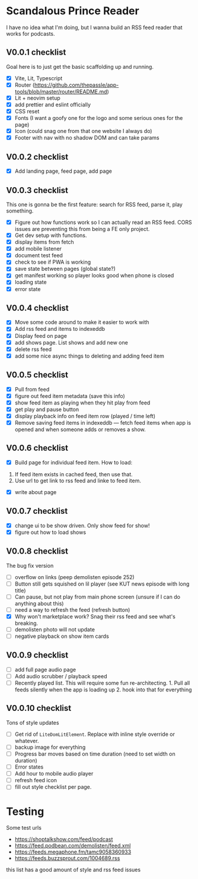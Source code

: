 # Scandalous Prince Reader

I have no idea what I'm doing, but I wanna build an RSS feed reader that works
for podcasts.

## V0.0.1 checklist

Goal here is to just get the basic scaffolding up and running.

- [x] Vite, Lit, Typescript
- [x] Router (https://github.com/thepassle/app-tools/blob/master/router/README.md)
- [x] Lit + neovim setup
- [x] add prettier and eslint officially
- [x] CSS reset
- [x] Fonts (I want a goofy one for the logo and some serious ones for the page)
- [x] Icon (could snag one from that one website I always do)
- [x] Footer with nav with no shadow DOM and can take params

## V0.0.2 checklist

- [x] Add landing page, feed page, add page

## V0.0.3 checklist

This one is gonna be the first feature: search for RSS feed, parse it, play
something.

- [x] Figure out how functions work so I can actually read an RSS feed. CORS
      issues are preventing this from being a FE only project.
- [x] Get dev setup with functions.
- [x] display items from fetch
- [x] add mobile listener
- [x] document test feed
- [x] check to see if PWA is working
- [x] save state between pages (global state?)
- [x] get manifest working so player looks good when phone is closed
- [x] loading state
- [x] error state

## V0.0.4 checklist

- [x] Move some code around to make it easier to work with
- [x] Add rss feed and items to indexeddb
- [x] Display feed on page
- [x] add shows page. List shows and add new one
- [x] delete rss feed
- [x] add some nice async things to deleting and adding feed item

## V0.0.5 checklist

- [x] Pull from feed
- [x] figure out feed item metadata (save this info)
- [x] show feed item as playing when they hit play from feed
- [x] get play and pause button
- [x] display playback info on feed item row (played / time left)
- [x] Remove saving feed items in indexeddb — fetch feed items when app is
      opened and when someone adds or removes a show.

## V0.0.6 checklist

- [x] Build page for individual feed item. How to load:

1. If feed item exists in cached feed, then use that.
2. Use url to get link to rss feed and linke to feed item.

- [x] write about page

## V0.0.7 checklist

- [x] change ui to be show driven. Only show feed for show!
- [x] figure out how to load shows

## V0.0.8 checklist

The bug fix version

- [ ] overflow on links (peep demolisten episode 252)
- [ ] Button still gets squished on lil player (see KUT news episode with long
      title)
- [ ] Can pause, but not play from main phone screen (unsure if I can do
      anything about this)
- [ ] need a way to refresh the feed (refresh button)
- [x] Why won't marketplace work? Snag their rss feed and see what's breaking.
- [ ] demolisten photo will not update
- [ ] negative playback on show item cards

## V0.0.9 checklist

- [ ] add full page audio page
- [ ] Add audio scrubber / playback speed
- [ ] Recently played list. This will require some fun re-architecting. 1. Pull all feeds silently when the app is loading up 2. hook into that for everything

## V0.0.10 checklist

Tons of style updates

- [ ] Get rid of `LiteDomLitElement`. Replace with inline style override or
      whatever.
- [ ] backup image for everything
- [ ] Progress bar moves based on time duration (need to set width on duration)
- [ ] Error states
- [ ] Add hour to mobile audio player
- [ ] refresh feed icon
- [ ] fill out style checklist per page.

# Testing

Some test urls

- https://shoptalkshow.com/feed/podcast
- https://feed.podbean.com/demolisten/feed.xml
- https://feeds.megaphone.fm/tamc9058360933
- https://feeds.buzzsprout.com/1004689.rss

this list has a good amount of style and rss feed issues
